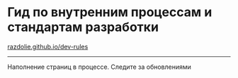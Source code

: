 # Гид по внутренним процессам и стандартам разработки

[razdolie.github.io/dev-rules](https://razdolie.github.io/dev-rules/)

---

Наполнение страниц в процессе. Следите за обновлениями